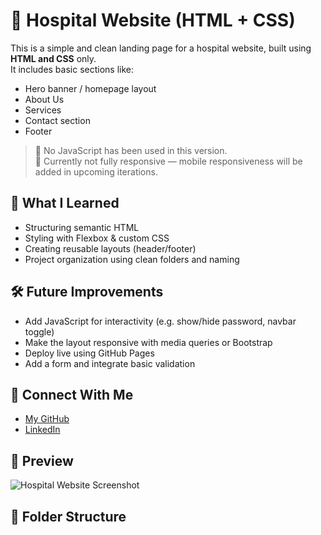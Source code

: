 # 🏥 Hospital Website (HTML + CSS)

This is a simple and clean landing page for a hospital website, built using **HTML and CSS** only.  
It includes basic sections like:

- Hero banner / homepage layout  
- About Us  
- Services  
- Contact section  
- Footer

> 🚫 No JavaScript has been used in this version.  
> 📱 Currently not fully responsive — mobile responsiveness will be added in upcoming iterations.


## 🧠 What I Learned

- Structuring semantic HTML  
- Styling with Flexbox & custom CSS  
- Creating reusable layouts (header/footer)  
- Project organization using clean folders and naming

## 🛠 Future Improvements

- Add JavaScript for interactivity (e.g. show/hide password, navbar toggle)  
- Make the layout responsive with media queries or Bootstrap  
- Deploy live using GitHub Pages  
- Add a form and integrate basic validation

## 🔗 Connect With Me

- [My GitHub](https://github.com/abdu4751)
- [LinkedIn](https://www.linkedin.com/in/muhammad-abdullah-459926199/) 


## 📸 Preview

![Hospital Website Screenshot](./i[mages/preview.png](https://github.com/abdu4751/Hospital-website-html-css/blob/2b8b5fc7a14cd8204313355b7efc2c763102d541/Screenshot%20of%20Project/Screenshot%20No%231.jpg)) 
## 📁 Folder Structure
